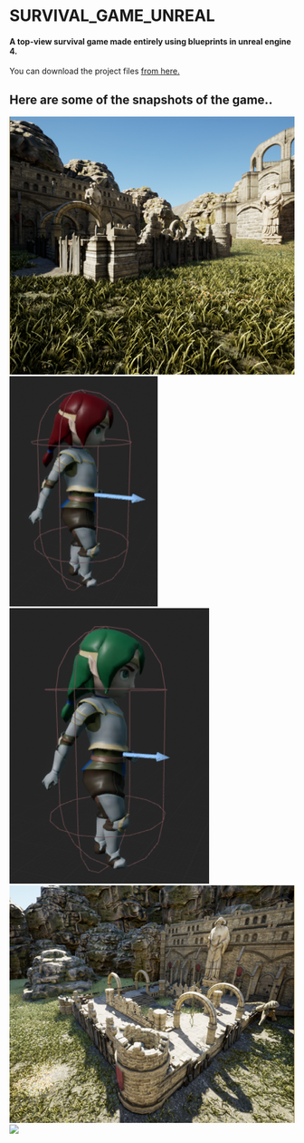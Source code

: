 # SURVIVAL_GAME_UNREAL
#### A top-view survival game made entirely using blueprints in unreal engine 4.
You can download the project files [from here.](https://drive.google.com/file/d/1Yk28Z9yYvfmB9-6x1OfHCz3fqyhnh21Q/view?usp=sharing)
## Here are some of the snapshots of the game..
![Snapshots Of the game](snapshots/1.png)
![](snapshots/2.png)
![](snapshots/3.png)
![](snapshots/4.png)
![](snapshots/5.png)
